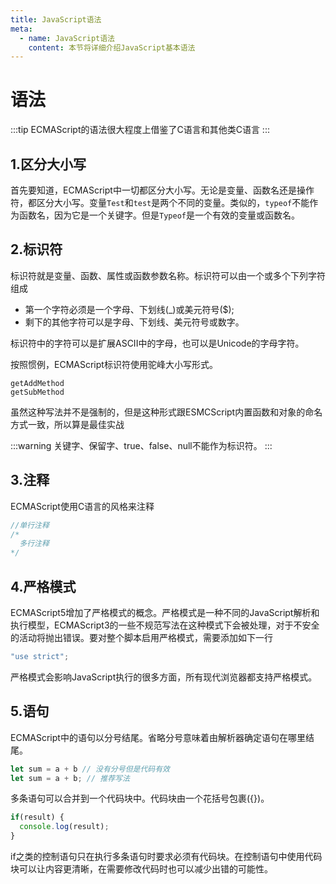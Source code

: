 ```yaml
---
title: JavaScript语法
meta:
  - name: JavaScript语法
    content: 本节将详细介绍JavaScript基本语法
---
```

# 语法
:::tip
ECMAScript的语法很大程度上借鉴了C语言和其他类C语言
:::

## 1.区分大小写
首先要知道，ECMAScript中一切都区分大小写。无论是变量、函数名还是操作符，都区分大小写。变量`Test`和`test`是两个不同的变量。类似的，`typeof`不能作为函数名，因为它是一个关键字。但是`Typeof`是一个有效的变量或函数名。

## 2.标识符
标识符就是变量、函数、属性或函数参数名称。标识符可以由一个或多个下列字符组成

- 第一个字符必须是一个字母、下划线(_)或美元符号($);
- 剩下的其他字符可以是字母、下划线、美元符号或数字。

标识符中的字符可以是扩展ASCII中的字母，也可以是Unicode的字母字符。

按照惯例，ECMAScript标识符使用驼峰大小写形式。
```
getAddMethod
getSubMethod
```
虽然这种写法并不是强制的，但是这种形式跟ESMCScript内置函数和对象的命名方式一致，所以算是最佳实战

:::warning
关键字、保留字、true、false、null不能作为标识符。
:::

## 3.注释
ECMAScript使用C语言的风格来注释
```js
//单行注释
/*
  多行注释
*/
``` 
## 4.严格模式
ECMAScript5增加了严格模式的概念。严格模式是一种不同的JavaScript解析和执行模型，ECMAScript3的一些不规范写法在这种模式下会被处理，对于不安全的活动将抛出错误。要对整个脚本启用严格模式，需要添加如下一行
```js
"use strict";
```
严格模式会影响JavaScript执行的很多方面，所有现代浏览器都支持严格模式。

## 5.语句
ECMAScript中的语句以分号结尾。省略分号意味着由解析器确定语句在哪里结尾。
```js
let sum = a + b // 没有分号但是代码有效
let sum = a + b; // 推荐写法
```
多条语句可以合并到一个代码块中。代码块由一个花括号包裹({})。
```js
if(result) {
  console.log(result);
}
```
if之类的控制语句只在执行多条语句时要求必须有代码块。在控制语句中使用代码块可以让内容更清晰，在需要修改代码时也可以减少出错的可能性。

<Utterances />